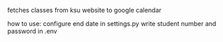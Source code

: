 fetches classes from ksu website to google calendar

how to use:
    configure end date in settings.py
    write student number and password in .env